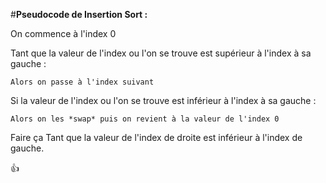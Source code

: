 #**Pseudocode de Insertion Sort :**

On commence à l'index 0

Tant que la valeur de l'index ou l'on se trouve est supérieur à l'index à sa gauche :

	Alors on passe à l'index suivant

Si la valeur de l'index ou l'on se trouve est inférieur à l'index à sa gauche :

	Alors on les *swap* puis on revient à la valeur de l'index 0

Faire ça Tant que la valeur de l'index de droite est inférieur à l'index de gauche.

:thumbsup:
